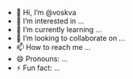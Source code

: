 - 👋 Hi, I’m @voskva
- 👀 I’m interested in ...
- 🌱 I’m currently learning ...
- 💞️ I’m looking to collaborate on ...
- 📫 How to reach me ...
- 😄 Pronouns: ...
- ⚡ Fun fact: ...

<!---
voskva/voskva is a ✨ special ✨ repository because its `README.md` (this file) appears on your GitHub profile.
You can click the Preview link to take a look at your changes.
--->
